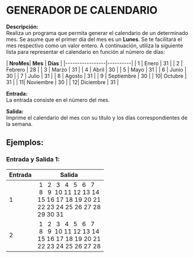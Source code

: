 # GENERADOR DE CALENDARIO

**Descripción:**  
Realiza un programa que permita generar el calendario de un determinado mes. Se asume que el primer día del mes es un **Lunes**. Se te facilitará el mes respectivo como un valor entero. A continuación, utiliza la siguiente lista para representar el calendario en función al número de días:

| **NroMes**| **Mes**         | **Días** |
|-----------------|----------|
| 1 | Enero        | 31       |
| 2 | Febrero      | 28       |
| 3 | Marzo        | 31       |
| 4 | Abril        | 30       |
| 5 | Mayo         | 31       |
| 6 | Junio        | 30       |
| 7 | Julio        | 31       |
| 8 | Agosto       | 31       |
| 9 | Septiembre   | 30       |
| 10| Octubre      | 31       |
| 11| Noviembre    | 30       |
| 12| Diciembre    | 31       |

**Entrada:**  
La entrada consiste en el número del mes.

**Salida:**  
Imprime el calendario del mes con su título y los días correspondientes de la semana.

## Ejemplos:

### Entrada y Salida 1:
| **Entrada** | **Salida** |  
|-------------|------------|  
|1             |  &nbsp;1&nbsp;  &nbsp;2&nbsp; &nbsp;3&nbsp; &nbsp;4&nbsp; &nbsp;5&nbsp; &nbsp;6&nbsp; &nbsp;7 <br> &nbsp;8&nbsp; &nbsp;9&nbsp; 10 11 12 13 14 <br> 15 16 17 18 19 20 21 <br> 22 23 24 25 26 27 28 <br> 29 30 31|  
| 2            | &nbsp;1&nbsp;  &nbsp;2&nbsp; &nbsp;3&nbsp; &nbsp;4&nbsp; &nbsp;5&nbsp; &nbsp;6&nbsp; &nbsp;7 <br> &nbsp;8&nbsp; &nbsp;9&nbsp; 10 11 12 13 14 <br> 15 16 17 18 19 20 21 <br> 22 23 24 25 26 27 28 |  
